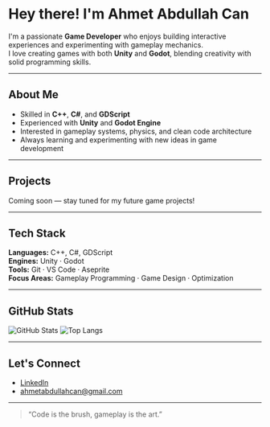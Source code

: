 # Hey there! I'm Ahmet Abdullah Can

I'm a passionate **Game Developer** who enjoys building interactive experiences and experimenting with gameplay mechanics.  
I love creating games with both **Unity** and **Godot**, blending creativity with solid programming skills.

---

## About Me
- Skilled in **C++**, **C#**, and **GDScript**  
- Experienced with **Unity** and **Godot Engine**  
- Interested in gameplay systems, physics, and clean code architecture  
- Always learning and experimenting with new ideas in game development  

---

## Projects
Coming soon — stay tuned for my future game projects!

---

## Tech Stack
**Languages:** C++, C#, GDScript  
**Engines:** Unity · Godot  
**Tools:** Git · VS Code · Aseprite  
**Focus Areas:** Gameplay Programming · Game Design · Optimization

---

## GitHub Stats
![GitHub Stats](https://github-readme-stats.vercel.app/api?username=ahmetabdullahcan&show_icons=true&theme=tokyonight)
![Top Langs](https://github-readme-stats.vercel.app/api/top-langs/?username=ahmetabdullahcan&layout=compact&theme=tokyonight)

---

## Let's Connect
- [LinkedIn](https://www.linkedin.com/in/ahmetabdullahcan/)
- [ahmetabdullahcan@gmail.com](mailto:ahmetabdullahcan@gmail.com)

---

> “Code is the brush, gameplay is the art.”
